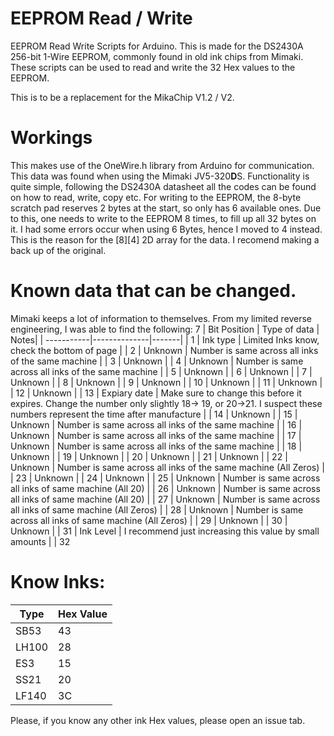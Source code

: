# EEPROM Read / Write
EEPROM Read Write Scripts for Arduino.
This is made for the DS2430A 256-bit 1-Wire EEPROM, commonly found in old ink chips from Mimaki. 
These scripts can be used to read and write the 32 Hex values to the EEPROM. 

This is to be a replacement for the MikaChip V1.2 / V2. 

# Workings
This makes use of the OneWire.h library from Arduino for communication. 
This data was found when using the Mimaki JV5-320**D**S. 
Functionality is quite simple, following the DS2430A datasheet all the codes can be found on how to read, write, copy etc. 
For writing to the EEPROM, the 8-byte scratch pad reserves 2 bytes at the start, so only has 6 available ones. 
Due to this, one needs to write to the EEPROM 8 times, to fill up all 32 bytes on it. I had some errors occur when using 6 Bytes, 
hence I moved to 4 instead. This is the reason for the [8][4] 2D array for the data. I recomend making a back up of the original. 


# Known data that can be changed. 
Mimaki keeps a lot of information to themselves. 
From my limited reverse engineering, I was able to find the following:
7
| Bit Position | Type of data | Notes| 
| -----------|--------------|-------|
| 1 | Ink type | Limited Inks know, check the bottom of page |
| 2 | Unknown | Number is same across all inks of the same machine | 
| 3 | Unknown |
| 4 | Unknown | Number is same across all inks of the same machine | 
| 5 | Unknown |
| 6 | Unknown |
| 7 | Unknown |
| 8 | Unknown |
| 9 | Unknown |
| 10 | Unknown |
| 11 | Unknown |
| 12 | Unknown |
| 13 | Expiary date | Make sure to change this before it expires. Change the number only slightly 18-> 19, or 20->21. I suspect these numbers represent the time after manufacture | 
| 14 | Unknown |
| 15 | Unknown | Number is same across all inks of the same machine | 
| 16 | Unknown | Number is same across all inks of the same machine | 
| 17 | Unknown | Number is same across all inks of the same machine | 
| 18 | Unknown |
| 19 | Unknown |
| 20 | Unknown |
| 21 | Unknown |
| 22 | Unknown | Number is same across all inks of the same machine (All Zeros) | 
| 23 | Unknown |
| 24 | Unknown |
| 25 | Unknown | Number is same across all inks of same machine (All 20) | 
| 26 | Unknown | Number is same across all inks of same machine (All 20) | 
| 27 | Unknown | Number is same across all inks of same machine (All Zeros) | 
| 28 | Unknown | Number is same across all inks of same machine (All Zeros) | 
| 29 | Unknown |
| 30 | Unknown |
| 31 | Ink Level | I recommend just increasing this value by small amounts | 
| 32



# Know Inks:

| Type | Hex Value |
|-----|------------|
|SB53| 43 |
|LH100 | 28 |
|ES3 | 15 | 
| SS21 | 20 |
| LF140 | 3C | 

Please, if you know any other ink Hex values, please open an issue tab. 


